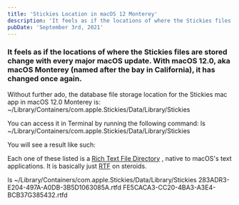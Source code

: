 ```yaml
---
title: 'Stickies Location in macOS 12 Monterey'
description: 'It feels as if the locations of where the Stickies files are stored change with every major macOS update.With macOS 12.'
pubDate: 'September 3rd, 2021'
---
```


### It feels as if the locations of where the Stickies files are stored change with every major macOS update. With macOS 12.0, aka macOS Monterey (named after the bay in California), it has changed once again.

Without further ado, the database file storage location for the Stickies mac app in macOS 12.0 Monterey is: ~/Library/Containers/com.apple.Stickies/Data/Library/Stickies

You can access it in Terminal by running the following command: ls ~/Library/Containers/com.apple.Stickies/Data/Library/Stickies

You will see a result like such:

Each one of these listed is a [Rich Text File Directory](https://en.wikipedia.org/wiki/Rich_Text_Format_Directory) , native to macOS's text applications. It is basically just [RTF](https://en.wikipedia.org/wiki/Rich_Text_Format) on steroids.

ls ~/Library/Containers/com.apple.Stickies/Data/Library/Stickies 283ADR3-E204-497A-A0DB-3B5D1063085A.rtfd FE5CACA3-CC20-4BA3-A3E4-BCB37G385432.rtfd